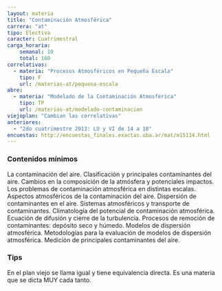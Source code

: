 ```yaml
---
layout: materia
title: "Contaminación Atmosférica"
carrera: "at"
tipo: Electiva
caracter: Cuatrimestral
carga_horaria: 
    semanal: 10
    total: 160
correlativas:
  - materia: "Procesos Atmosféricos en Pequeña Escala"
    tipo: F
    url: /materias-at/pequena-escala
abre:
  - materia: "Modelado de la Contaminación Atmosférica"
    tipo: TP
    url: /materias-at/modelado-contaminacion
viejoplan: "Cambian las correlativas"
anteriores: 
  - "2do cuatrimestre 2013: LU y VI de 14 a 18"
encuestas: http://encuestas_finales.exactas.uba.ar/mat/m15114.html
---
```


### Contenidos mínimos
La contaminación del aire. Clasificación y principales contaminantes del aire. Cambios en la composición de la atmósfera y potenciales impactos. Los problemas de contaminación atmosférica en distintas escalas. Aspectos atmosféricos de la contaminación del aire. Dispersión de contaminantes en el aire. Sistemas atmosféricos y transporte de contaminantes. Climatología del potencial de contaminación atmosférica. Ecuación de difusión y cierre de la turbulencia. Procesos de remoción de contaminantes: depósito seco y húmedo. Modelos de dispersión atmosférica. Metodologías para la evaluación de modelos de dispersión atmosférica. Medición de principales contaminantes del aire.

### Tips
En el plan viejo se llama igual y tiene equivalencia directa. Es una materia que se dicta MUY cada tanto.